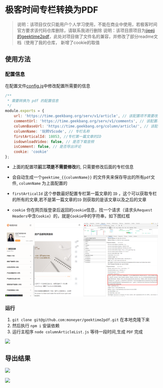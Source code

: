 # 极客时间专栏转换为PDF

>说明：该项目仅仅只能用户个人学习使用，不能在商业中使用，若极客时间官方要求该代码仓库删除，请联系我进行删除
>说明：该项目原项目为[jjeejj的geektime2pdf](https://github.com/jjeejj/geektime2pdf)，此处对项目做了文件名的兼容，并修改了部分readme文档（使用了我的仓库，
>新增了cookie的取值

## 使用方法

### 配置信息

在配置文件[config.js](./config,js)中修改配置所需要的信息

```js
/**
 * 需要转换为 pdf 的配置信息 
 */
module.exports = {
    url: 'https://time.geekbang.org/serv/v1/article', // 该配置项不需要改动
    commentUrl: 'https://time.geekbang.org/serv/v1/comments', // 该配置项不需要改动
    columnBaseUrl: 'https://time.geekbang.org/column/article/', // 该配置项不需要改动
    columnName: '玩转VScode', // 专栏名称
    firstArticalId: 18053, //专栏第一篇文章的ID
    isdownloadVideo: false, // 是否下载音频
    isComment: false, // 是否导出评论
    cookie: 'cookie'
};
```

* 上面的配置项**前三项是不需要修改**的, 只需要修改后面的专栏信息

* 会自动生成一个`geektime_{{columnName}}` 的文件夹来保存导出的所有`pdf`文件, `columnName` 为上面配置的

* `firstArticalId` 这个参数最好配置专栏第一篇文章的 `ID` ，这个可以获取专栏的所有的文章,若不是第一篇文章的`ID` 则获取的是该文章以及之后的文章

* `cookie` 你在网页版登录后返回的`cookie`信息，找一个请求（请求头`Request Headers`中含`Cookie`）的，就是`Cookie`中的字符串，如下图红框

![](./image/geektime_cookie.jpg)

### 运行

1. `git clone git@github.com:moneyer/geektime2pdf.git` 在本地克隆下来
2. 然后执行 `npm i` 安装依赖
3. 运行主程序 `node columnArticleList.js` 等待一段时间,生成 `PDF` 完成

![](./image/geektime_run.png)

## 导出结果

![](./image/geektime_VScode_filelist.png)

![](./image/geektime_file_content.png)